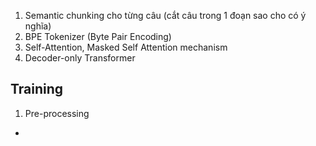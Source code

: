 1. Semantic chunking cho từng câu (cắt câu trong 1 đoạn sao cho có ý nghĩa)
2. BPE Tokenizer (Byte Pair Encoding)
3. Self-Attention, Masked Self Attention mechanism
4. Decoder-only Transformer

## Training
1. Pre-processing
- 
